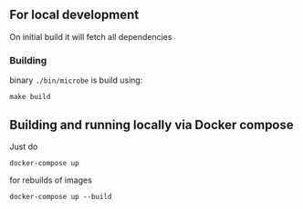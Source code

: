 ## For local development

On initial build it will fetch all dependencies

### Building 

binary `./bin/microbe` is build using:

```
make build
```

## Building and running locally via Docker compose

Just do
```
docker-compose up
```

for rebuilds of images

```
docker-compose up --build
```